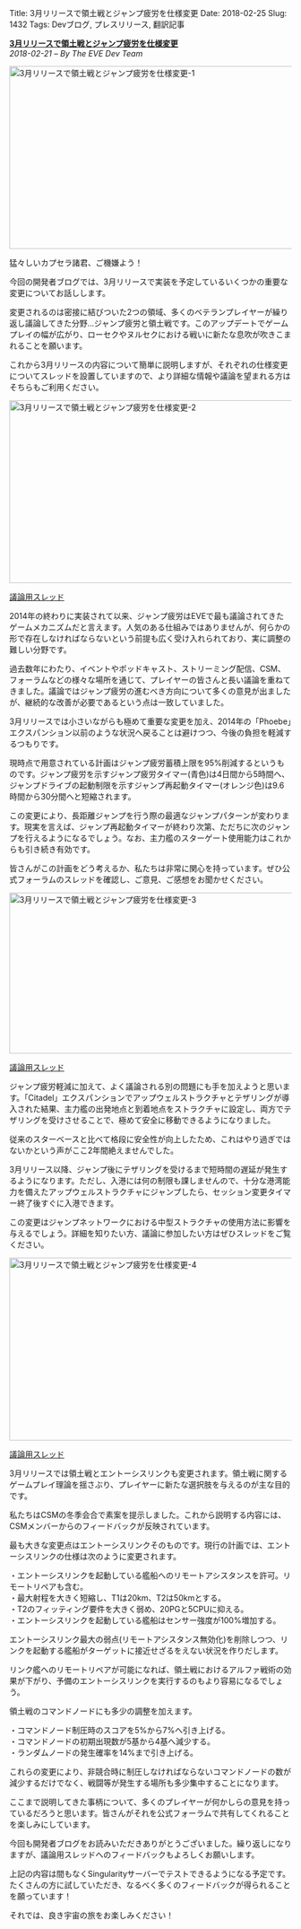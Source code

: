 Title: 3月リリースで領土戦とジャンプ疲労を仕様変更
Date: 2018-02-25
Slug: 1432
Tags: Devブログ, プレスリリース, 翻訳記事

<p class="lead"><strong><a href="https://www.eveonline.com/article/p4ia05/sovereignty-warfare-and-jump-fatigue-changes-coming-in-the-march-release">3月リリースで領土戦とジャンプ疲労を仕様変更</a></strong><br/>
<em>2018-02-21 – By The EVE Dev Team</em></p>
<p style="margin-bottom: 1em;"><img alt="3月リリースで領土戦とジャンプ疲労を仕様変更-1" class="alignnone" height="326" src="https://evekatsu.github.io/parrot-archives/images/1432-1.png" width="580"/></p>
<p>猛々しいカプセラ諸君、ご機嫌よう！</p>
<p>今回の開発者ブログでは、3月リリースで実装を予定しているいくつかの重要な変更についてお話しします。</p>
<p>変更されるのは密接に結びついた2つの領域、多くのベテランプレイヤーが繰り返し議論してきた分野…ジャンプ疲労と領土戦です。このアップデートでゲームプレイの幅が広がり、ローセクやヌルセクにおける戦いに新たな息吹が吹きこまれることを願います。</p>
<p>これから3月リリースの内容について簡単に説明しますが、それぞれの仕様変更についてスレッドを設置していますので、より詳細な情報や議論を望まれる方はそちらもご利用ください。</p>
<p style="margin-bottom: 1em;"><img alt="3月リリースで領土戦とジャンプ疲労を仕様変更-2" class="alignnone" height="326" src="https://evekatsu.github.io/parrot-archives/images/1432-2.jpg" width="580"/></p>
<p></p>
<p><a href="https://forums.eveonline.com/t/march-jump-fatigue-changes/58711">議論用スレッド</a></p>
<p>2014年の終わりに実装されて以来、ジャンプ疲労はEVEで最も議論されてきたゲームメカニズムだと言えます。人気のある仕組みではありませんが、何らかの形で存在しなければならないという前提も広く受け入れられており、実に調整の難しい分野です。</p>
<p>過去数年にわたり、イベントやポッドキャスト、ストリーミング配信、CSM、フォーラムなどの様々な場所を通じて、プレイヤーの皆さんと長い議論を重ねてきました。議論ではジャンプ疲労の進むべき方向について多くの意見が出ましたが、継続的な改善が必要であるという点は一致していました。</p>
<p>3月リリースでは小さいながらも極めて重要な変更を加え、2014年の「Phoebe」エクスパンション以前のような状況へ戻ることは避けつつ、今後の負担を軽減するつもりです。</p>
<p>現時点で用意されている計画はジャンプ疲労蓄積上限を95%削減するというものです。ジャンプ疲労を示すジャンプ疲労タイマー(青色)は4日間から5時間へ、ジャンプドライブの起動制限を示すジャンプ再起動タイマー(オレンジ色)は9.6時間から30分間へと短縮されます。</p>
<p>この変更により、長距離ジャンプを行う際の最適なジャンプパターンが変わります。現実を言えば、ジャンプ再起動タイマーが終わり次第、ただちに次のジャンプを行えるようになるでしょう。なお、主力艦のスターゲート使用能力はこれからも引き続き有効です。</p>
<p>皆さんがこの計画をどう考えるか、私たちは非常に関心を持っています。ぜひ公式フォーラムのスレッドを確認し、ご意見、ご感想をお聞かせください。</p>
<p style="margin-bottom: 1em;"><img alt="3月リリースで領土戦とジャンプ疲労を仕様変更-3" class="alignnone" height="287" src="https://evekatsu.github.io/parrot-archives/images/1432-3.jpg" width="580"/></p>
<p></p>
<p><a href="https://forums.eveonline.com/t/march-jumping-and-tethering-changes/58716">議論用スレッド</a></p>
<p>ジャンプ疲労軽減に加えて、よく議論される別の問題にも手を加えようと思います。「Citadel」エクスパンションでアップウェルストラクチャとテザリングが導入された結果、主力艦の出発地点と到着地点をストラクチャに設定し、両方でテザリングを受けさせることで、極めて安全に移動できるようになりました。</p>
<p>従来のスターベースと比べて格段に安全性が向上したため、これはやり過ぎではないかという声がここ2年間絶えませんでした。</p>
<p>3月リリース以降、ジャンプ後にテザリングを受けるまで短時間の遅延が発生するようになります。ただし、入港には何の制限も課しませんので、十分な港湾能力を備えたアップウェルストラクチャにジャンプしたら、セッション変更タイマー終了後すぐに入港できます。</p>
<p>この変更はジャンプネットワークにおける中型ストラクチャの使用方法に影響を与えるでしょう。詳細を知りたい方、議論に参加したい方はぜひスレッドをご覧ください。</p>
<p style="margin-bottom: 1em;"><img alt="3月リリースで領土戦とジャンプ疲労を仕様変更-4" class="alignnone" height="326" src="https://evekatsu.github.io/parrot-archives/images/1432-4.jpg" width="580"/></p>
<p></p>
<p><a href="https://forums.eveonline.com/t/march-entosis-link-and-sov-changes/58720">議論用スレッド</a></p>
<p>3月リリースでは領土戦とエントーシスリンクも変更されます。領土戦に関するゲームプレイ理論を揺さぶり、プレイヤーに新たな選択肢を与えるのが主な目的です。</p>
<p>私たちはCSMの冬季会合で素案を提示しました。これから説明する内容には、CSMメンバーからのフィードバックが反映されています。</p>
<p>最も大きな変更点はエントーシスリンクそのものです。現行の計画では、エントーシスリンクの仕様は次のように変更されます。</p>
<p>・エントーシスリンクを起動している艦船へのリモートアシスタンスを許可。リモートリペアも含む。<br/>
・最大射程を大きく短縮し、T1は20km、T2は50kmとする。<br/>
・T2のフィッティング要件を大きく弱め、20PGと5CPUに抑える。<br/>
・エントーシスリンクを起動している艦船はセンサー強度が100%増加する。</p>
<p>エントーシスリンク最大の弱点(リモートアシスタンス無効化)を削除しつつ、リンクを起動する艦船がターゲットに接近せざるをえない状況を作りだします。</p>
<p>リンク艦へのリモートリペアが可能になれば、領土戦におけるアルファ戦術の効果が下がり、予備のエントーシスリンクを実行するのもより容易になるでしょう。</p>
<p>領土戦のコマンドノードにも多少の調整を加えます。</p>
<p>・コマンドノード制圧時のスコアを5%から7%へ引き上げる。<br/>
・コマンドノードの初期出現数が5基から4基へ減少する。<br/>
・ランダムノードの発生確率を14%まで引き上げる。</p>
<p>これらの変更により、非競合時に制圧しなければならないコマンドノードの数が減少するだけでなく、戦闘等が発生する場所も多少集中することになります。</p>
<p>ここまで説明してきた事柄について、多くのプレイヤーが何かしらの意見を持っているだろうと思います。皆さんがそれを公式フォーラムで共有してくれることを楽しみにしています。</p>
<p>今回も開発者ブログをお読みいただきありがとうございました。繰り返しになりますが、議論用スレッドへのフィードバックもよろしくお願いします。</p>
<p>上記の内容は間もなくSingularityサーバーでテストできるようになる予定です。たくさんの方に試していただき、なるべく多くのフィードバックが得られることを願っています！</p>
<p>それでは、良き宇宙の旅をお楽しみください！</p>

